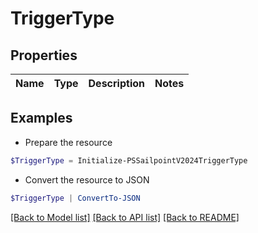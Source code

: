 # TriggerType
## Properties

Name | Type | Description | Notes
------------ | ------------- | ------------- | -------------

## Examples

- Prepare the resource
```powershell
$TriggerType = Initialize-PSSailpointV2024TriggerType 
```

- Convert the resource to JSON
```powershell
$TriggerType | ConvertTo-JSON
```

[[Back to Model list]](../README.md#documentation-for-models) [[Back to API list]](../README.md#documentation-for-api-endpoints) [[Back to README]](../README.md)

